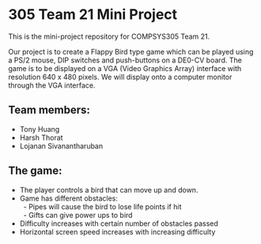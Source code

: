 # 305 Team 21 Mini Project
This is the mini-project repository for COMPSYS305 Team 21.

Our project is to create a Flappy Bird type game which can be played using a PS/2 mouse, DIP switches and push-buttons on a DE0-CV board. The game is to be displayed on a VGA (Video Graphics Array) interface with resolution 640 x 480 pixels. We will display onto a computer monitor through the VGA interface.

## Team members:
- Tony Huang
- Harsh Thorat
- Lojanan Sivanantharuban

## The game:
- The player controls a bird that can move up and down.
- Game has different obstacles:\
&ensp;- Pipes will cause the bird to lose life points if hit\
&ensp;- Gifts can give power ups to bird
- Difficulty increases with certain number of obstacles passed
- Horizontal screen speed increases with increasing difficulty
